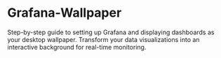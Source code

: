 # Grafana-Wallpaper
Step-by-step guide to setting up Grafana and displaying dashboards as your desktop wallpaper. Transform your data visualizations into an interactive background for real-time monitoring.
